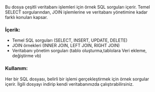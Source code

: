 Bu dosya çeşitli veritabanı işlemleri için örnek SQL sorguları içerir. Temel SELECT sorgularından, JOIN işlemlerine ve veritabanı yönetimine kadar farklı konuları kapsar. 

### İçerik:
- Temel SQL sorguları (SELECT, INSERT, UPDATE, DELETE)
- JOIN örnekleri (INNER JOIN, LEFT JOIN, RIGHT JOIN)
- Veritabanı yönetim sorguları (tablo oluşturma,tablolara Veri ekleme, değiştirme vb)

### Kullanım:
Her bir SQL dosyası, belirli bir işlemi gerçekleştirmek için örnek sorgular içerir. İlgili dosyayı indirip kendi veritabanınızda çalıştırabilirsiniz.
